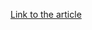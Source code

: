[Link to the article](https://threatresearch.ext.hp.com/aggah-campaigns-latest-tactics-victimology-powerpoint-dropper-and-cryptocurrency-stealer/)

